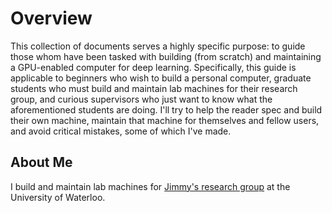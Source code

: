 # Overview

This collection of documents serves a highly specific purpose: to guide those whom have been tasked with building (from scratch) and maintaining a GPU-enabled computer for deep learning.
Specifically, this guide is applicable to beginners who wish to build a personal computer, graduate students who must build and maintain lab machines for their research group, and curious supervisors who just want to know what the aforementioned students are doing. I'll try to help the reader spec and build their own machine, maintain that machine for themselves and fellow users, and avoid critical mistakes, some of which I've made.

## About Me

I build and maintain lab machines for [Jimmy's research group](https://cs.uwaterloo.ca/~jimmylin/students.html) at the University of Waterloo.
